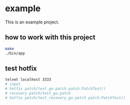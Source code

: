 # example

This is an example project.

## how to work with this project

```bash
make
./bin/app
```

## test hotfix

```bash
telnet localhost 3333
# input
# hotfix patch/test_go.patch patch.PatchTest()
# recovery patch/test_go.patch
# hotfix patch/test_recovery_go.patch patch.PatchTest()
```

